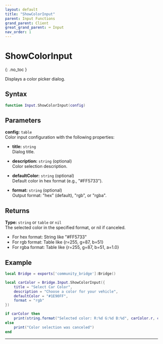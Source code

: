 ```yaml
---
layout: default
title: "ShowColorInput"
parent: Input Functions
grand_parent: Client
great_grand_parent: ⌨️ Input
nav_order: 1
---
```


# ShowColorInput
{: .no_toc }

Displays a color picker dialog.

## Syntax

```lua
function Input.ShowColorInput(config)
```

## Parameters

**config:** `table`  
Color input configuration with the following properties:

- **title:** `string`  
  Dialog title.

- **description:** `string` (optional)  
  Color selection description.

- **defaultColor:** `string` (optional)  
  Default color in hex format (e.g., "#FF5733").

- **format:** `string` (optional)  
  Output format: "hex" (default), "rgb", or "rgba".

## Returns

**Type:** `string` or `table` or `nil`  
The selected color in the specified format, or nil if canceled.
- For hex format: String like "#FF5733"  
- For rgb format: Table like {r=255, g=87, b=51}  
- For rgba format: Table like {r=255, g=87, b=51, a=1.0}

## Example

```lua
local Bridge = exports['community_bridge']:Bridge()

local carColor = Bridge.Input.ShowColorInput({
    title = "Select Car Color",
    description = "Choose a color for your vehicle",
    defaultColor = "#1E90FF",
    format = "rgb"
})

if carColor then
    print(string.format("Selected color: R:%d G:%d B:%d", carColor.r, carColor.g, carColor.b))
else
    print("Color selection was canceled")
end
```

---